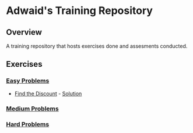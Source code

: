 # Adwaid's Training Repository

## Overview
A training repository that hosts exercises done and assesments conducted.


## Exercises
### [Easy Problems](exercises/easy)
- [Find the Discount](https://edabit.com/challenge/cXnkmRdxqJrwdsP4n) - [Solution](exercises/easy/q1.py)

### [Medium Problems](exercises/medium)

### [Hard Problems](exercises/hard)